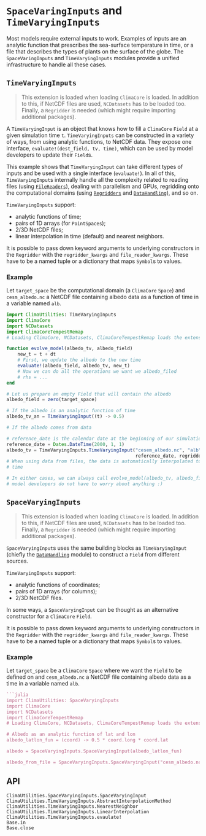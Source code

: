 # `SpaceVaringInputs` and `TimeVaryingInputs`

Most models require external inputs to work. Examples of inputs are an analytic
function that prescribes the sea-surface temperature in time, or a file that
describes the types of plants on the surface of the globe. The
`SpaceVaringInputs` and `TimeVaryingInputs` modules provide a unified
infrastructure to handle all these cases.

## `TimeVaryingInputs`

> This extension is loaded when loading `ClimaCore` is loaded. In addition to
> this, if NetCDF files are used, `NCDatasets` has to be loaded too. Finally, a
> `Regridder` is needed (which might require importing additional packages).

A `TimeVaryingInput` is an object that knows how to fill a `ClimaCore` `Field`
at a given simulation time `t`. `TimeVaryingInputs` can be constructed in a
variety of ways, from using analytic functions, to NetCDF data. They expose one
interface, `evaluate!(dest_field, tv, time)`, which can be used by model
developers to update their `Field`s.

This example shows that `TimeVaryingInput` can take different types of inputs
and be used with a single interface (`evaluate!`). In all of this,
`TimeVaryingInput`s internally handle all the complexity related to reading
files (using [`FileReaders`](@ref)), dealing with parallelism and GPUs,
regridding onto the computational domains (using [`Regridders`](@ref) and
[`DataHandling`](@ref)), and so on.

`TimeVaryingInputs` support:
- analytic functions of time;
- pairs of 1D arrays (for `PointSpaces`);
- 2/3D NetCDF files;
- linear interpolation in time (default) and nearest neighbors.

It is possible to pass down keyword arguments to underlying constructors in the
`Regridder` with the `regridder_kwargs` and `file_reader_kwargs`. These have to
be a named tuple or a dictionary that maps `Symbol`s to values.

### Example

Let `target_space` be the computational domain (a `ClimaCore` `Space`) and
`cesm_albedo.nc` a NetCDF file containing albedo data as a function of time in a
variable named `alb`.

```julia
import ClimaUtilities: TimeVaryingInputs
import ClimaCore
import NCDatasets
import ClimaCoreTempestRemap
# Loading ClimaCore, NCDatasets, ClimaCoreTempestRemap loads the extensions we need

function evolve_model(albedo_tv, albedo_field)
    new_t = t + dt
    # First, we update the albedo to the new time
    evaluate!(albedo_field, albedo_tv, new_t)
    # Now we can do all the operations we want we albedo_filed
    # rhs = ...
end

# Let us prepare an empty Field that will contain the albedo
albedo_field = zero(target_space)

# If the albedo is an analytic function of time
albedo_tv_an = TimeVaryingInput((t) -> 0.5)

# If the albedo comes from data

# reference_date is the calendar date at the beginning of our simulation
reference_date = Dates.DateTime(2000, 1, 1)
albedo_tv = TimeVaryingInputs.TimeVaryingInput("cesem_albedo.nc", "alb", target_space;
                                               reference_date, regridder_kwargs = (; regrid_dir = "/tmp"))
# When using data from files, the data is automatically interpolated to the correct
# time

# In either cases, we can always call evolve_model(albedo_tv, albedo_field), so
# model developers do not have to worry about anything :)
```

## `SpaceVaryingInputs`

> This extension is loaded when loading `ClimaCore` is loaded. In addition to
> this, if NetCDF files are used, `NCDatasets` has to be loaded too. Finally, a
> `Regridder` is needed (which might require importing additional packages).

`SpaceVaryingInput`s uses the same building blocks as `TimeVaryingInput`
(chiefly the [`DataHandling`](@ref) module) to construct a `Field` from
different sources.

`TimeVaryingInputs` support:
- analytic functions of coordinates;
- pairs of 1D arrays (for columns);
- 2/3D NetCDF files.

In some ways, a `SpaceVaryingInput` can be thought as an alternative constructor
for a `ClimaCore` `Field`.

It is possible to pass down keyword arguments to underlying constructors in the
`Regridder` with the `regridder_kwargs` and `file_reader_kwargs`. These have to
be a named tuple or a dictionary that maps `Symbol`s to values.

### Example

Let `target_space` be a `ClimaCore` `Space` where we want the `Field` to be
defined on and `cesm_albedo.nc` a NetCDF file containing albedo data as a time
in a variable named `alb`.

```julia
```julia
import ClimaUtilities: SpaceVaryingInputs
import ClimaCore
import NCDatasets
import ClimaCoreTempestRemap
# Loading ClimaCore, NCDatasets, ClimaCoreTempestRemap loads the extensions we need

# Albedo as an analytic function of lat and lon
albedo_latlon_fun = (coord) -> 0.5 * coord.long * coord.lat

albedo = SpaceVaryingInputs.SpaceVaryingInput(albedo_latlon_fun)

albedo_from_file = SpaceVaryingInputs.SpaceVaryingInput("cesm_albedo.nc", "alb", target_space, regridder_kwargs = (; regrid_dir = "/tmp"))
```

## API

```@docs
ClimaUtilities.SpaceVaryingInputs.SpaceVaryingInput
ClimaUtilities.TimeVaryingInputs.AbstractInterpolationMethod
ClimaUtilities.TimeVaryingInputs.NearestNeighbor
ClimaUtilities.TimeVaryingInputs.LinearInterpolation
ClimaUtilities.TimeVaryingInputs.evaulate!
Base.in
Base.close
```

